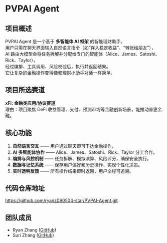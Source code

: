 # PVPAI Agent

## 项目概述
PVPAI Agent 是一个基于 **多智能体 AI 框架** 的智能理财助手。  
用户只需在聊天界面输入自然语言指令（如“存入稳定收益”、“转账给朋友”），  
AI 路由大模型会将任务拆解并分配给专门的智能体（Alice、James、Satoshi、Rick、Taylor），  
经过编排、工具调用、风险校验后，执行并返回结果。  
它让复杂的金融操作变得像和理财小助手对话一样简单。  

## 项目所选赛道
**xFi: 金融类应用/协议赛道**  
理由：项目聚焦 DeFi 收益管理、支付、预测市场等金融创新场景，能推动普惠金融。  

## 核心功能
1. **自然语言交互** —— 用户通过聊天即可下达金融操作。  
2. **AI 多智能体协作** —— Alice、James、Satoshi、Rick、Taylor 分工合作。  
3. **编排与风控机制** —— 任务拆解、模拟演算、风险评分，确保安全执行。  
4. **数据与记忆系统** —— 保存用户偏好和历史操作，实现个性化决策。  
5. **实时透明反馈** —— 所有操作结果即时返回，用户全程可追溯。  

## 代码仓库地址

https://github.com/ryanz090504-star/PVPAI-Agent.git

## 团队成员
- Ryan Zhang ([GitHub](https://github.com/ryanz090504-star))  
- Suri Zhang ([GitHub](https://github.com/surizhang1028-jpg))  



